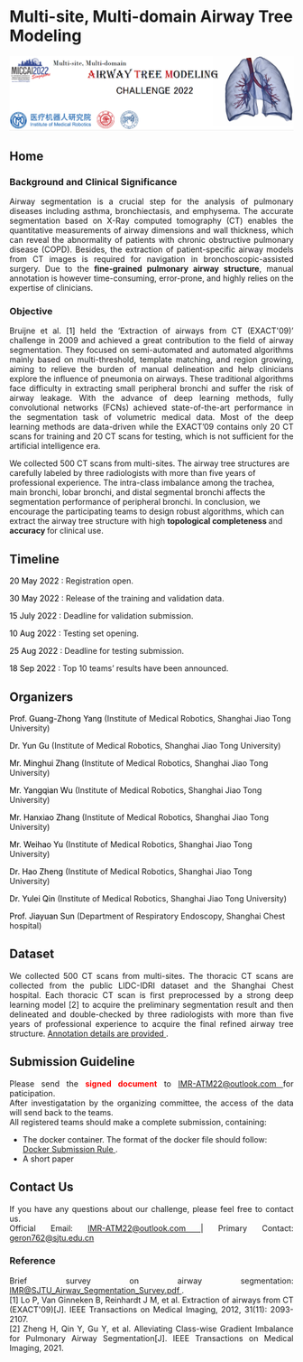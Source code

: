 # Multi-site, Multi-domain Airway Tree Modeling


<!-- <div align=center><img src="https://raw.githubusercontent.com/Puzzled-Hui/puzzled-hui.github.io/main/ATM/figures/Lung_and_Airway.png"></div> -->
<div align=center><img src="https://raw.githubusercontent.com/Puzzled-Hui/puzzled-hui.github.io/main/ATM/figures/main_title.png"></div>

<!-- ## Summary 
<p align = "justify"> 
Airway segmentation is a crucial step for the analysis of pulmonary diseases including asthma, bronchiectasis, and emphysema. The accurate segmentation based on X-Ray computed tomography (CT) enables the quantitative measurements of airway dimensions and wall thickness, which can reveal the abnormality of patients with chronic obstructive pulmonary disease (COPD). Besides, the extraction of patient-specific airway models from CT images is required for navigation in bronchoscopic-assisted surgery. Due to the fine-grained pulmonary airway structure, manual annotation is however time-consuming, error-prone, and highly relies on the expertise of clinicians. Bruijne et al. [1] held the ‘Extraction of airways from CT (EXACT'09)’ challenge in 2009 and achieved a great contribution to the field of airway segmentation. They focused on semi-automated and automated algorithms mainly based on multi-threshold, template matching, and region growing, aiming to relieve the burden of manual delineation and help clinicians explore the influence of pneumonia on airways. These traditional algorithms face difficulty in extracting small peripheral bronchi and suffer the risk of airway leakage. With the advance of deep learning methods, fully convolutional networks (FCNs) achieved state-of-the-art performance in the segmentation task of volumetric medical data. Most of the deep learning methods are data-driven while the EXACT’09 contains only 20 CT scans for training and 20 CT scans for testing, which is not sufficient for the artificial intelligence era. 
<br/>
<br/>
We collected 500 CT scans from multi-sites. The airway tree structures are carefully labeled by three radiologists with more than five years of professional experience.  
<br/>
<br/>
We encourage the participating teams to design robust algorithms, which can extract the airway tree structure with high topological completeness and accuracy for clinical use.
</p>

## Mission
The automatic airway segmentation algorithms are expected to be optimized to have the following properties:

* The completeness and the connectedness of the airway tree model. Only the largest component of the binary airway segmentation results are of clinical use and evaluated on the tree length detected rate (TD) and the branches detected rate (BD). 

* The accuracy of segmentation. We use the metric of the Dice similarity coefficient and Precision to measure the overlap-wise and pixel-wise segmentation accuracy, respectively.    -->

## <i class="fas fa-home fa-2x"></i> Home 
### <i class="fas fa-file-alt"></i> Background and Clinical Significance
<p style= "text-align:justify"> Airway segmentation is a crucial step for the analysis of pulmonary diseases including asthma, bronchiectasis, and emphysema. The accurate segmentation based on X-Ray computed tomography (CT) enables the quantitative measurements of airway dimensions and wall thickness, which can reveal the abnormality of patients with chronic obstructive pulmonary disease (COPD). Besides, the extraction of patient-specific airway models from CT images is required for navigation in bronchoscopic-assisted surgery. Due to the <b>fine-grained pulmonary airway structure</b>, manual annotation is however time-consuming, error-prone, and highly relies on the expertise of clinicians. </p>


### <i class="fas fa-edit"></i> Objective
<p style= "text-align:justify">
Bruijne et al. [1] held the ‘Extraction of airways from CT (EXACT'09)’ challenge in 2009 and achieved a great contribution to the field of airway segmentation. They focused on semi-automated and automated algorithms mainly based on multi-threshold, template matching, and region growing, aiming to relieve the burden of manual delineation and help clinicians explore the influence of pneumonia on airways. These traditional algorithms face difficulty in extracting small peripheral bronchi and suffer the risk of airway leakage. With the advance of deep learning methods, fully convolutional networks (FCNs) achieved state-of-the-art performance in the segmentation task of volumetric medical data. Most of the deep learning methods are data-driven while the EXACT’09 contains only 20 CT scans for training and 20 CT scans for testing, which is not sufficient for the artificial intelligence era. 

We collected 500 CT scans from multi-sites. The airway tree structures are carefully labeled by three radiologists with more than five years of professional experience. The intra-class imbalance among the trachea, main bronchi, lobar bronchi, and distal segmental bronchi affects the segmentation performance of peripheral bronchi. In conclusion, we encourage the participating teams to design robust algorithms, which can extract the airway tree structure with high <b> topological completeness </b> and <b> accuracy </b> for clinical use.
</p>

## <i class="fa-solid fa-calendar fa-2x"></i>  Timeline
<i class="fa-solid fa-circle-chevron-right"></i> <font color=black> 20 May 2022 </font>: Registration open.

<i class="fa-solid fa-circle-chevron-right"></i> <font color=black> 30 May 2022 </font> : Release of the training and validation data.

<i class="fa-solid fa-circle-chevron-right"></i> <font color=black> 15 July 2022 </font> : Deadline for validation submission.

<i class="fa-solid fa-circle-chevron-right"></i> <font color=black> 10 Aug 2022 </font> : Testing set opening.

<i class="fa-solid fa-circle-chevron-right"></i> <font color=black> 25 Aug 2022 </font> : Deadline for testing submission.

<i class="fa-solid fa-circle-chevron-right"></i> <font color=black> 18 Sep 2022 </font> : Top 10 teams’ results have been announced.


## <i class="fa-solid fa-person-chalkboard fa-2x"></i> Organizers
<p><font color=black> Prof. Guang-Zhong Yang </font> (Institute of Medical Robotics, Shanghai Jiao Tong University)</p>
<p><font color=black> Dr. Yun Gu </font> (Institute of Medical Robotics, Shanghai Jiao Tong University)</p>
<p><font color=black> Mr. Minghui Zhang </font> (Institute of Medical Robotics, Shanghai Jiao Tong University)</p>
<p><font color=black> Mr. Yangqian Wu </font> (Institute of Medical Robotics, Shanghai Jiao Tong University)</p>
<p><font color=black> Mr. Hanxiao Zhang </font> (Institute of Medical Robotics, Shanghai Jiao Tong University)</p>
<p><font color=black> Mr. Weihao Yu </font> (Institute of Medical Robotics, Shanghai Jiao Tong University)</p>
<p><font color=black> Dr. Hao Zheng </font> (Institute of Medical Robotics, Shanghai Jiao Tong University)</p>
<p><font color=black> Dr. Yulei Qin </font> (Institute of Medical Robotics, Shanghai Jiao Tong University)</p>
<p><font color=black> Prof. Jiayuan Sun </font> (Department of Respiratory Endoscopy, Shanghai Chest hospital)</p>


## <i class="fa-solid fa-database fa-2x"></i> Dataset
<p style= "text-align:justify">
We collected 500 CT scans from multi-sites. The thoracic CT scans are collected from the public LIDC-IDRI dataset and the Shanghai Chest hospital. Each thoracic CT scan is first preprocessed by a strong deep learning model [2] to acquire the preliminary segmentation result and then delineated and double-checked by three radiologists with more than five years of professional experience to acquire the final refined airway tree structure. 
<i class="far fa-hand-point-right"></i> <a href="./annotation_detail.html"> Annotation details are provided </a>.
</p>

## <i class="fas fa-cloud-upload fa-2x"></i> Submission Guideline
<p style= "text-align:justify">
<i class="fa-solid fa-1"></i> Please send the <font color="red"><b>signed document</b></font> to <a href="mailto:IMR-ATM22@outlook.com"> IMR-ATM22@outlook.com </a> for paticipation. <br>  After investigatation by the organizing committee, the access of the data will send back to the teams.
<br>
<i class="fa-solid fa-2"></i> All registered teams should make a complete submission, containing:
<ul style="list-style-type:disc;">
<li>The docker container. The format of the docker file should follow: <i class="far fa-hand-point-right"></i> <a href="./docker_prepare.html"> Docker Submission Rule </a>. </li>
<li>A short paper </li>
</ul>
</p>


## <i class="fas fa-envelope fa-2x"></i> Contact Us
<p style= "text-align:justify"> If you have any questions about our challenge, please feel free to contact us.<br> Official Email: <a href="mailto:IMR-ATM22@outlook.com"> IMR-ATM22@outlook.com </a> | Primary Contact: <a href="mailto:geron762@sjtu.edu.cn "> geron762@sjtu.edu.cn </a>
</p>


### Reference
<p style= "text-align:justify">
Brief survey on airway segmentation: <a href="https://drive.google.com/file/d/1s5fO4swUJGgHGCO9cDUoupGY1x9vCLMw/view?usp=sharing"> IMR@SJTU_Airway_Segmentation_Survey.pdf </a>.<br>
[1] Lo P, Van Ginneken B, Reinhardt J M, et al. Extraction of airways from CT (EXACT'09)[J]. IEEE Transactions on Medical Imaging, 2012, 31(11): 2093-2107.<br>
[2] Zheng H, Qin Y, Gu Y, et al. Alleviating Class-wise Gradient Imbalance for Pulmonary Airway Segmentation[J]. IEEE Transactions on Medical Imaging, 2021.
</p>


<head> 
    <script defer src="https://use.fontawesome.com/releases/v6.1.1/js/all.js"></script> 
    <script defer src="https://use.fontawesome.com/releases/v6.1.1/js/v4-shims.js"></script> 
</head> 
<link rel="stylesheet" href="https://use.fontawesome.com/releases/v6.1.1/css/all.css">










